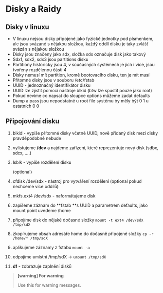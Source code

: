 # Disky a Raidy

## Disky v linuxu

* V linuxu nejsou disky připojené jako fyzické jednotky pod písmenkem, ale jsou svázané s nějakou složkou, každý oddíl disku je taky zvlášť svázán s nějakou složkou
* Disky jsou značeny jako sdx, složka sdx označuje disk jako takový
* Sdx1, sdx2, sdx3 jsou partitions disku
* Partitiony historicky jsou 4, v současných systémech je jich i více, jsou tvořeny rozdělenou části 4
* Disky nemusí mít partition, kromě bootovacího disku, ten je mít musí
* Přítomné disky jsou v souboru /etc/fstab
* UUID - jednoznačný identifikátor disku
* UUID lze zjistit pomocí nástroje blkid \(btw lze spustit pouze jako root\)
* Pokud nevíme co napsat do sloupce options můžeme zadat defaults
* Dump a pass jsou nepodstatné u root file systému by měly být 0 1 u ostatních 0 0

## Připojování disku

1. blkid - vypíše přítomné disky včetně UUID, nově přidaný disk mezi disky pravděpodobně nebude
2. vylistujeme **/dev** a najdeme zařízení, které reprezentuje nový disk \(sdbx, sdcx, ....\)
3. lsblk - vypíše rozdělení disku

    \(optional\)

4. cfdisk /dev/sdx - nástroj pro vytváření rozdělení \(optional pokud nechceme více oddílů\)
5. mkfs.ext4 /dev/sdx - naformátujeme disk
6. zapíšeme záznam do **fstab **s UUID a parametrem defaults, jako mount point uvedeme /home
7. připojíme disk do nějaké dočasné složky `mount -t ext4 /dev/sdX /tmp/sdX`
8. zkopírujeme obsah adresáře home do dočasně připojené složky `cp -r /home/* /tmp/sdX`
9. aplikujeme záznamy z fstabu `mount -a`
10. odpojíme umístní /tmp/sdX -&gt; `umount /tmp/sdX`
11. **df** - zobrazuje zaplnění disků

> **\[warning\] For warning**
>
> Use this for warning messages.

